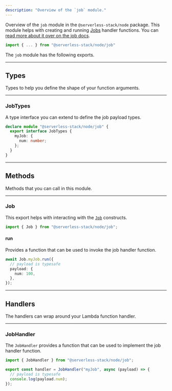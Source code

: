 ```yaml
---
description: "Overview of the `job` module."
---
```


Overview of the `job` module in the `@serverless-stack/node` package. This module helps with creating and running [Jobs](../constructs/Job.md) handler functions. You can [read more about it over on the job docs](../long-running-jobs.md).

```ts
import { ... } from "@serverless-stack/node/job"
```

The `job` module has the following exports.

---

## Types

Types to help you define the shape of your function arguments.

---

### JobTypes

A type interface you can extend to define the job payload types.

```ts
declare module "@serverless-stack/node/job" {
  export interface JobTypes {
    myJob: {
      num: number;
    };
  }
}
```

---

## Methods

Methods that you can call in this module.

---

### Job

This export helps with interacting with the [`Job`](../constructs/Job.md) constructs.

```ts
import { Job } from "@serverless-stack/node/job";
```

#### run

Provides a function that can be used to invoke the job handler function.

```ts
await Job.myJob.run({
  // payload is typesafe
  payload: {
    num: 100,
  },
});
```

---

## Handlers

The handlers can wrap around your Lambda function handler.

---

### JobHandler

The `JobHandler` provides a function that can be used to implement the job handler function.

```ts
import { JobHandler } from "@serverless-stack/node/job";

export const handler = JobHandler("myJob", async (payload) => {
  // payload is typesafe
  console.log(payload.num);
});
```
